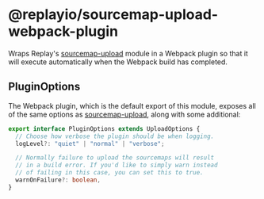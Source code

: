 # @replayio/sourcemap-upload-webpack-plugin

Wraps Replay's [sourcemap-upload][1] module in a Webpack plugin so that it
will execute automatically when the Webpack build has completed.

## PluginOptions

The Webpack plugin, which is the default export of this module, exposes all of
the same options as [sourcemap-upload][1], along with some additional:

```typescript
export interface PluginOptions extends UploadOptions {
  // Choose how verbose the plugin should be when logging.
  logLevel?: "quiet" | "normal" | "verbose";

  // Normally failure to upload the sourcemaps will result
  // in a build error. If you'd like to simply warn instead
  // of failing in this case, you can set this to true.
  warnOnFailure?: boolean,
}
```

[1]: ../sourcemap-upload
